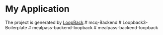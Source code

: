 # My Application

The project is generated by [LoopBack](http://loopback.io).#   m c q - B a c k e n d  
 #   L o o p b a c k 3 - B o i l e r p l a t e  
 #   m e a l p a s s - b a c k e n d - l o o p b a c k  
 #   m e a l p a s s - b a c k e n d - l o o p b a c k  
 